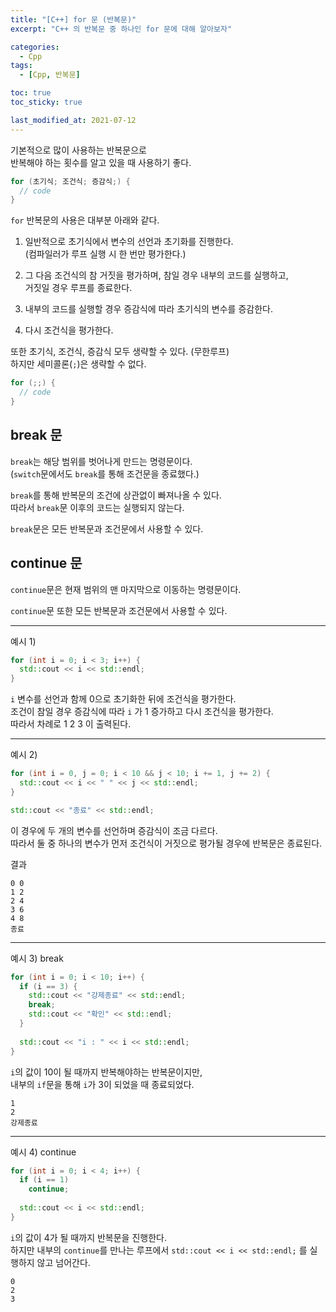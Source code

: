 ```yaml
---
title: "[C++] for 문 (반복문)"
excerpt: "C++ 의 반복문 중 하나인 for 문에 대해 알아보자"

categories:
  - Cpp
tags:
  - [Cpp, 반복문]

toc: true
toc_sticky: true

last_modified_at: 2021-07-12
---
```


기본적으로 많이 사용하는 반복문으로   
반복해야 하는 횟수를 알고 있을 때 사용하기 좋다.

```cpp
for (초기식; 조건식; 증감식;) {
  // code
}
```

`for` 반복문의 사용은 대부분 아래와 같다.

1. 일반적으로 초기식에서 변수의 선언과 초기화를 진행한다.   
(컴파일러가 루프 실행 시 한 번만 평가한다.)

2. 그 다음 조건식의 참 거짓을 평가하며, 참일 경우 내부의 코드를 실행하고,   
거짓일 경우 루프를 종료한다.

3. 내부의 코드를 실행할 경우 증감식에 따라 초기식의 변수를 증감한다.

4. 다시 조건식을 평가한다.


또한 초기식, 조건식, 증감식 모두 생략할 수 있다. (무한루프)   
하지만 세미콜론(`;`)은 생략할 수 없다.

```cpp
for (;;) {
  // code
}
```

## break 문

`break`는 해당 범위를 벗어나게 만드는 명령문이다.  
(`switch`문에서도 `break`를 통해 조건문을 종료했다.)

`break`를 통해 반복문의 조건에 상관없이 빠져나올 수 있다.   
따라서 `break`문 이후의 코드는 실행되지 않는다.

`break`문은 모든 반복문과 조건문에서 사용할 수 있다.


## continue 문

`continue`문은 현재 범위의 맨 마지막으로 이동하는 명령문이다.

`continue`문 또한 모든 반복문과 조건문에서 사용할 수 있다.

___

예시 1)

```cpp
for (int i = 0; i < 3; i++) {
  std::cout << i << std::endl;
}
```

`i` 변수를 선언과 함께 0으로 초기화한 뒤에 조건식을 평가한다.   
조건이 참일 경우 증감식에 따라 `i` 가 1 증가하고 다시 조건식을 평가한다.   
따라서 차례로 1 2 3 이 출력된다.

___

예시 2)

```cpp
for (int i = 0, j = 0; i < 10 && j < 10; i += 1, j += 2) {
  std::cout << i << " " << j << std::endl;
}

std::cout << "종료" << std::endl;
```

이 경우에 두 개의 변수를 선언하며 증감식이 조금 다르다.   
따라서 둘 중 하나의 변수가 먼저 조건식이 거짓으로 평가될 경우에 반복문은 종료된다.

결과

```
0 0
1 2
2 4
3 6
4 8
종료
```

___

예시 3) break

```cpp
for (int i = 0; i < 10; i++) {
  if (i == 3) {
    std::cout << "강제종료" << std::endl;
    break;
    std::cout << "확인" << std::endl;
  }
  
  std::cout << "i : " << i << std::endl;
}
```

`i`의 값이 10이 될 때까지 반복해야하는 반복문이지만,   
내부의 `if`문을 통해 `i`가 3이 되었을 때 종료되었다.

```
1
2
강제종료
```

___

예시 4) continue 

```cpp
for (int i = 0; i < 4; i++) {
  if (i == 1)
    continue;
    
  std::cout << i << std::endl;
}
```

`i`의 값이 4가 될 때까지 반복문을 진행한다.   
하지만 내부의 `continue`를 만나는 루프에서 `std::cout << i << std::endl;` 를 실행하지 않고 넘어간다.

```
0
2
3
```